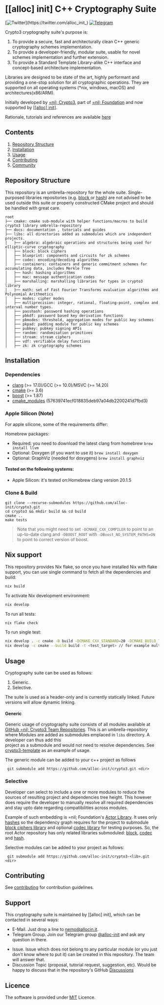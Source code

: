 # [[alloc] init] C++ Cryptography Suite

[![Twitter](https://img.shields.io/twitter/follow/alloc_init_)](https://twitter.com/alloc_init_)
[![Telegram](https://img.shields.io/badge/Telegram-2CA5E0?style=flat-square&logo=telegram&logoColor=dark)](https://t.me/alloc_init)

Crypto3 cryptography suite's purpose is:

1. To provide a secure, fast and architecturally clean C++ generic cryptography schemes implementation.
2. To provide a developer-friendly, modular suite, usable for novel schemes implementation and further
   extension.
3. To provide a Standard Template Library-alike C++ interface and concept-based architecture implementation.

Libraries are designed to be state of the art, highly performant and providing a one-stop solution for
all cryptographic operations. They are supported on all operating systems (*nix, windows, macOS)
and architectures(x86/ARM).

Initially developed by [=nil; Crypto3](https://crypto3.nil.foundation), part
of [=nil; Foundation](https://nil.foundation) and now supported by [[[alloc] init]](https://allocin.it).

Rationale, tutorials and references are available [here](https://docs.allocin.it/crypto3)

## Contents

1. [Repository Structure](#repository-structure)
2. [Installation](#installation)
3. [Usage](#usage)
3. [Contributing](#contributing)
4. [Community](#community)

## Repository Structure

This repository is an umbrella-repository for the whole suite. Single-purposed libraries repositories (e.g. [block
](https://github.com/alloc-init/block) or [hash](https://github.com/alloc-init/hash)) are not advised to be
used outside this suite or properly constructed CMake project and should be handled with great care.

```
root
├── cmake: cmake sub-module with helper functions/macros to build crypto3 library umbrella-repository
├── docs: documentation , tutorials and guides
├── libs: all directories added as submodules which are independent projects.
│   ├── algebra: algebraic operations and structures being used for elliptic-curve cryptography
│   ├── block: block ciphers
│   ├── blueprint: components and circuits for zk schemes
│   ├── codec: encoding/decoding algorithms
│   ├── containers: containers and generic commitment schemes for accumulating data, includes Merkle Tree
│   ├── hash: hashing algorithms
│   ├── mac: message authentication codes
│   ├── marshalling: marshalling libraries for types in crypto3 library
│   ├── math: set of Fast Fourier Transforms evaluation algorithms and Polynomial Arithmetics
│   ├── modes: cipher modes
│   ├── multiprecision: integer, rational, floating-point, complex and interval number types. 
│   ├── passhash: password hashing operations 
│   ├── pbkdf: password based key derivation functions
│   ├── pkmodes: threshold, aggregation modes for public key schemes
│   ├── pkpad: padding module for public key schemes
│   ├── pubkey: pubkey signing APIs
│   ├── random: randomisation primitives 
│   ├── stream: stream ciphers
│   ├── vdf: verifiable delay functions 
│   ├── zk: zk cryptography schemes
```

## Installation

### Dependencies

- [clang](https://clang.llvm.org/) (>= 17.0)/GCC (>= 10.0)/MSVC (>= 14.20)
- [cmake](https://cmake.org) (>= 3.6)
- [boost](https://boost.org) (>= 1.87)
- [cmake_modules](https://github.com/BoostCMake/cmake_modules) (57639741ecf018835deb97a04db2200241d7fbd3)

### Apple Silicon (Note)

For apple silicone, some of the requirements differ:

Homebrew packages:
* Required: you need to download the latest clang from homebrew `brew install llvm`
* Optional: Doxygen (if you want to use it) `brew install doxygen`
* Optional: GraphViz (needed for doxygens) `brew install graphviz`

#### Tested on the following systems:
* Apple Silicon: it's tested on:Homebrew clang version 20.1.5

### Clone & Build

```
git clone --recurse-submodules https://github.com/alloc-init/crypto3.git 
cd crypto3 && mkdir build && cd build
cmake ..
make tests
```

> Note that you might need to set `-DCMAKE_CXX_COMPILER` to point to an up-to-date clang and `-DBOOST_ROOT` with  `-DBoost_NO_SYSTEM_PATHS=ON` to point to correct version of boost.

## Nix support

This repository provides Nix flake, so once you have installed Nix with flake support, you can use single command to fetch all the dependencies and build:

```bash
nix build
```

To activate Nix development environment:

```bash
nix develop
```

To run all tests:

```bash
nix flake check
```

To run single test:

```bash
nix develop . -c cmake -B build -DCMAKE_CXX_STANDARD=20 -DCMAKE_BUILD_TYPE=Debug -DBUILD_SHARED_LIBS=FALSE -DCMAKE_ENABLE_TESTS=TRUE -DCMAKE_C_COMPILER=clang -DCMAKE_CXX_COMPILER=clang++ -DCMAKE_BUILD_TYPE=Debug  -DCMAKE_CXX_FLAGS=-ggdb
nix develop -c cmake --build build -t <test_target> // for example multiprecision_modular_adaptor_fixed_test
```

## Usage

Cryptography suite can be used as follows:

1. Generic.
2. Selective.

The suite is used as a header-only and is currently statically linked. Future versions will allow dynamic linking.

#### Generic

Generic usage of cryptography suite consists of all modules available at
[GitHub =nil; Crypto3 Team Repositories](https://github.com/orgs/NilFoundation/teams/nil-crypto3/repositories).
This is an umbrella-repository where Modules
are added as submodules emplaced in `libs` directory. A developer can thus add this  
project as a submodule and would not need to resolve dependencies.
See [crypto3-template](https://github.com/alloc-init/crypto3-template) as an example of usage.

The generic module can be added to your c++ project as follows

``` git submodule add https://github.com/alloc-init/crypto3.git <dir>```

### Selective

Developer can select to include a one or more modules to reduce the sources of resulting project and dependencies tree
height. This however
does require the developer to manually resolve all required dependencies and stay upto date regarding
compatibilities across modules.

Example of such embedding is =nil; Foundation's [Actor Library](https://github.com/alloc-init/actor). It uses only
[hashes](https://github.com/alloc-init/hash) so the dependency graph requires
for the project to submodule [block ciphers library](https://github.com/alloc-init/block) and optional
[codec library](https://github.com/alloc-init/codec) for testing purposes. So,
the root Actor repository has only related libraries submoduled:
[block](https://github.com/alloc-init/mtl/libs/block),
[codec](https://github.com/alloc-init/mtl/libs/codec) and
[hash](https://github.com/alloc-init/mtl/hash).

Selective modules can be added to your project as follows:

``` git submodule add https://github.com/alloc-init/crypto3-<lib>.git <dir>```

## Contributing

See [contributing](./docs/manual/contributing.md) for contribution guidelines.

## Support

This cryptography suite is maintained by [[alloc] init], which can be contacted in several ways:

* E-Mail. Just drop a line to [nemo@allocin.it](mailto:nemo@allocin.it).
* Telegram Group. Join our Telegram group [@alloc-init](https://t.me/alloc-init) and ask any question in there.

[//]: # ( * Discord [channel]&#40;https://discord.gg/KmTAEjbmM3&#41; for discussions.)

* Issue. Issue which does not belong to any particular module (or you just don't know where to put it) can be
  created in this repository. The team will answer that.
* Discussion Topic (proposal, tutorial request, suggestion, etc). Would be happy to discuss that in the repository's
  GitHub [Discussions](https://github.com/alloc-init/crypto3/discussions)

## Licence

The software is provided under [MIT](LICENSE) Licence.

